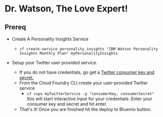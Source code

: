 # Dr. Watson, The Love Expert!

## Prereq

* Create A Personality Insights Service
  * `cf create-service personality_insights "IBM Watson Personality Insights Monthly Plan" myPersonalityInsights`

* Setup your Twitter user provided service.
  * If you do not have credentials, go get a [Twitter consumer key and secret.](https://apps.twitter.com/app/new)
  * From the Cloud Foundry CLI create your user-provided Twitter service
    * `cf cups myTwitterService -p "consumerKey, consumerSecret"` this will start interactive input for your credentials. Enter your consumer key and secret and hit enter.
  * That's it! Once you are finished hit the deploy to Bluemix button.
